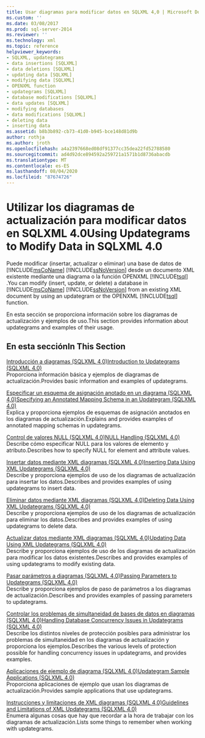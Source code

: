 ```yaml
---
title: Usar diagramas para modificar datos en SQLXML 4,0 | Microsoft Docs
ms.custom: ''
ms.date: 03/08/2017
ms.prod: sql-server-2014
ms.reviewer: ''
ms.technology: xml
ms.topic: reference
helpviewer_keywords:
- SQLXML, updategrams
- data insertions [SQLXML]
- data deletions [SQLXML]
- updating data [SQLXML]
- modifying data [SQLXML]
- OPENXML function
- updategrams [SQLXML]
- database modifications [SQLXML]
- data updates [SQLXML]
- modifying databases
- data modifications [SQLXML]
- deleting data
- inserting data
ms.assetid: b8b3b892-cb73-41d0-b945-bce148d81d9b
author: rothja
ms.author: jroth
ms.openlocfilehash: a4a2397668ed08df91377cc35dea22fd52788580
ms.sourcegitcommit: ad4d92dce894592a259721a1571b1d8736abacdb
ms.translationtype: MT
ms.contentlocale: es-ES
ms.lasthandoff: 08/04/2020
ms.locfileid: "87674726"
---
```

# <a name="using-updategrams-to-modify-data-in-sqlxml-40"></a><span data-ttu-id="ee687-102">Utilizar los diagramas de actualización para modificar datos en SQLXML 4.0</span><span class="sxs-lookup"><span data-stu-id="ee687-102">Using Updategrams to Modify Data in SQLXML 4.0</span></span>
  <span data-ttu-id="ee687-103">Puede modificar (insertar, actualizar o eliminar) una base de datos de [!INCLUDE[msCoName](../../../includes/msconame-md.md)] [!INCLUDE[ssNoVersion](../../../includes/ssnoversion-md.md)] desde un documento XML existente mediante una diagrama o la función OPENXML [!INCLUDE[tsql](../../../includes/tsql-md.md)] .</span><span class="sxs-lookup"><span data-stu-id="ee687-103">You can modify (insert, update, or delete) a database in [!INCLUDE[msCoName](../../../includes/msconame-md.md)] [!INCLUDE[ssNoVersion](../../../includes/ssnoversion-md.md)] from an existing XML document by using an updategram or the OPENXML [!INCLUDE[tsql](../../../includes/tsql-md.md)] function.</span></span>  
  
 <span data-ttu-id="ee687-104">En esta sección se proporciona información sobre los diagramas de actualización y ejemplos de uso.</span><span class="sxs-lookup"><span data-stu-id="ee687-104">This section provides information about updategrams and examples of their usage.</span></span>  
  
## <a name="in-this-section"></a><span data-ttu-id="ee687-105">En esta sección</span><span class="sxs-lookup"><span data-stu-id="ee687-105">In This Section</span></span>  
 [<span data-ttu-id="ee687-106">Introducción a diagramas &#40;SQLXML 4,0&#41;</span><span class="sxs-lookup"><span data-stu-id="ee687-106">Introduction to Updategrams &#40;SQLXML 4.0&#41;</span></span>](introduction-to-updategrams-sqlxml-4-0.md)  
 <span data-ttu-id="ee687-107">Proporciona información básica y ejemplos de diagramas de actualización.</span><span class="sxs-lookup"><span data-stu-id="ee687-107">Provides basic information and examples of updategrams.</span></span>  
  
 [<span data-ttu-id="ee687-108">Especificar un esquema de asignación anotado en un diagrama &#40;SQLXML 4,0&#41;</span><span class="sxs-lookup"><span data-stu-id="ee687-108">Specifying an Annotated Mapping Schema in an Updategram &#40;SQLXML 4.0&#41;</span></span>](specifying-an-annotated-mapping-schema-in-an-updategram-sqlxml-4-0.md)  
 <span data-ttu-id="ee687-109">Explica y proporciona ejemplos de esquemas de asignación anotados en los diagramas de actualización.</span><span class="sxs-lookup"><span data-stu-id="ee687-109">Explains and provides examples of annotated mapping schemas in updategrams.</span></span>  
  
 [<span data-ttu-id="ee687-110">Control de valores NULL &#40;SQLXML 4,0&#41;</span><span class="sxs-lookup"><span data-stu-id="ee687-110">NULL Handling &#40;SQLXML 4.0&#41;</span></span>](null-handling-sqlxml-4-0.md)  
 <span data-ttu-id="ee687-111">Describe cómo especificar NULL para los valores de elemento y atributo.</span><span class="sxs-lookup"><span data-stu-id="ee687-111">Describes how to specify NULL for element and attribute values.</span></span>  
  
 [<span data-ttu-id="ee687-112">Insertar datos mediante XML diagramas &#40;SQLXML 4,0&#41;</span><span class="sxs-lookup"><span data-stu-id="ee687-112">Inserting Data Using XML Updategrams &#40;SQLXML 4.0&#41;</span></span>](inserting-data-using-xml-updategrams-sqlxml-4-0.md)  
 <span data-ttu-id="ee687-113">Describe y proporciona ejemplos de uso de los diagramas de actualización para insertar los datos.</span><span class="sxs-lookup"><span data-stu-id="ee687-113">Describes and provides examples of using updategrams to insert data.</span></span>  
  
 [<span data-ttu-id="ee687-114">Eliminar datos mediante XML diagramas &#40;SQLXML 4,0&#41;</span><span class="sxs-lookup"><span data-stu-id="ee687-114">Deleting Data Using XML Updategrams &#40;SQLXML 4.0&#41;</span></span>](deleting-data-using-xml-updategrams-sqlxml-4-0.md)  
 <span data-ttu-id="ee687-115">Describe y proporciona ejemplos de uso de los diagramas de actualización para eliminar los datos.</span><span class="sxs-lookup"><span data-stu-id="ee687-115">Describes and provides examples of using updategrams to delete data.</span></span>  
  
 [<span data-ttu-id="ee687-116">Actualizar datos mediante XML diagramas &#40;SQLXML 4,0&#41;</span><span class="sxs-lookup"><span data-stu-id="ee687-116">Updating Data Using XML Updategrams &#40;SQLXML 4.0&#41;</span></span>](updating-data-using-xml-updategrams-sqlxml-4-0.md)  
 <span data-ttu-id="ee687-117">Describe y proporciona ejemplos de uso de los diagramas de actualización para modificar los datos existentes.</span><span class="sxs-lookup"><span data-stu-id="ee687-117">Describes and provides examples of using updategrams to modify existing data.</span></span>  
  
 [<span data-ttu-id="ee687-118">Pasar parámetros a diagramas &#40;SQLXML 4,0&#41;</span><span class="sxs-lookup"><span data-stu-id="ee687-118">Passing Parameters to Updategrams &#40;SQLXML 4.0&#41;</span></span>](passing-parameters-to-updategrams-sqlxml-4-0.md)  
 <span data-ttu-id="ee687-119">Describe y proporciona ejemplos de paso de parámetros a los diagramas de actualización.</span><span class="sxs-lookup"><span data-stu-id="ee687-119">Describes and provides examples of passing parameters to updategrams.</span></span>  
  
 [<span data-ttu-id="ee687-120">Controlar los problemas de simultaneidad de bases de datos en diagramas &#40;SQLXML 4,0&#41;</span><span class="sxs-lookup"><span data-stu-id="ee687-120">Handling Database Concurrency Issues in Updategrams &#40;SQLXML 4.0&#41;</span></span>](handling-database-concurrency-issues-in-updategrams-sqlxml-4-0.md)  
 <span data-ttu-id="ee687-121">Describe los distintos niveles de protección posibles para administrar los problemas de simultaneidad en los diagramas de actualización y proporciona los ejemplos.</span><span class="sxs-lookup"><span data-stu-id="ee687-121">Describes the various levels of protection possible for handling concurrency issues in updategrams, and provides examples.</span></span>  
  
 [<span data-ttu-id="ee687-122">Aplicaciones de ejemplo de diagrama &#40;SQLXML 4,0&#41;</span><span class="sxs-lookup"><span data-stu-id="ee687-122">Updategram Sample Applications &#40;SQLXML 4.0&#41;</span></span>](../../../database-engine/dev-guide/updategram-sample-applications-sqlxml-4-0.md)  
 <span data-ttu-id="ee687-123">Proporciona aplicaciones de ejemplo que usan los diagramas de actualización.</span><span class="sxs-lookup"><span data-stu-id="ee687-123">Provides sample applications that use updategrams.</span></span>  
  
 [<span data-ttu-id="ee687-124">Instrucciones y limitaciones de XML diagramas &#40;SQLXML 4,0&#41;</span><span class="sxs-lookup"><span data-stu-id="ee687-124">Guidelines and Limitations of XML Updategrams &#40;SQLXML 4.0&#41;</span></span>](guidelines-and-limitations-of-xml-updategrams-sqlxml-4-0.md)  
 <span data-ttu-id="ee687-125">Enumera algunas cosas que hay que recordar a la hora de trabajar con los diagramas de actualización.</span><span class="sxs-lookup"><span data-stu-id="ee687-125">Lists some things to remember when working with updategrams.</span></span>  
  
  
